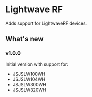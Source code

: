 # Lightwave RF

Adds support for LightwaveRF devices.

## What's new

### v1.0.0
Initial version with support for:
* JSJSLW100WH
* JSJSLW104WH
* JSJSLW300WH
* JSJSLW320WH
